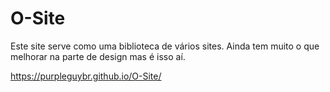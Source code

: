 # O-Site

Este site serve como uma biblioteca de vários sites. Ainda tem muito o que melhorar na parte de design mas é isso aí.

https://purpleguybr.github.io/O-Site/
